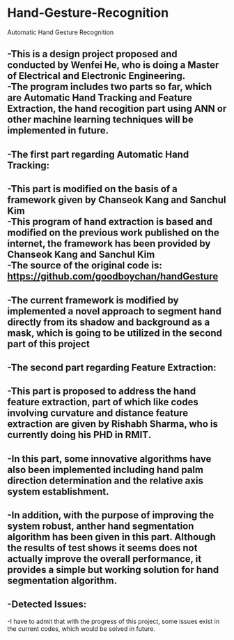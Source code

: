 # Hand-Gesture-Recognition
Automatic Hand Gesture Recognition

 -This is a design project proposed and conducted by Wenfei He, who is doing a Master of Electrical and Electronic Engineering.		
 -The program includes two parts so far, which are Automatic Hand Tracking and Feature Extraction, the hand recogition part using ANN or other machine learning techniques will be implemented in future. 		
 -		
 -The first part regarding Automatic Hand Tracking:		
 -		
 -This part is modified on the basis of a framework given by Chanseok Kang and Sanchul Kim		
 -This program of hand extraction is based and modified on the previous work published on the internet, the framework has been provided by Chanseok Kang and Sanchul Kim		
 -The source of the original code is: https://github.com/goodboychan/handGesture		
 -		
 -The current framework is modified by implemented a novel approach to segment hand directly from its shadow and background as a mask, which is going to be utilized in the second part of this project		
 -		
 -The second part regarding Feature Extraction: 		
 -		
 -This part is proposed to address the hand feature extraction, part of which like codes involving curvature and distance feature extraction are given by Rishabh Sharma, who is currently doing his PHD in RMIT.		
 -		
 -In this part, some innovative algorithms have also been implemented including hand palm direction determination and the relative axis system establishment. 		
 -		
 -In addition, with the purpose of improving the system robust, anther hand segmentation algorithm has been given in this part. Although the results of test shows it seems does not actually improve the overall performance, it provides a simple but working solution for hand segmentation algorithm.		
 -		
 -Detected Issues:		
 -		
 -I have to admit that with the progress of this project, some issues exist in the current codes, which would be solved in future.
